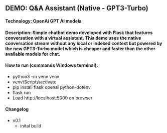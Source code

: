 ## DEMO: Q&A Assistant (Native - GPT3-Turbo)

#### Technology: OpenAi GPT AI models

#### Description: Simple chatbot demo developed with Flask that features conversation with a virtual assistant. This demo uses the native conversation stream without any local or indexed context but powered by the new GPT3-Turbo model which is cheaper and faster than the other available models for chat.

#### How to run (commands Windows terminal):
- python3 -m venv venv
- venv\Scripts\activate
- pip install flask openai python-dotenv
- flask run
- Load http://localhost:5000 on browser


#### Changelog
- v0.1
	- inital build
